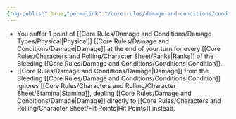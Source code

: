 ```yaml
---
{"dg-publish":true,"permalink":"/core-rules/damage-and-conditions/condition-list/bleeding/"}
---
```


- You suffer 1 point of [[Core Rules/Damage and Conditions/Damage Types/Physical\|Physical]] [[Core Rules/Damage and Conditions/Damage\|Damage]] at the end of your turn for every [[Core Rules/Characters and Rolling/Character Sheet/Ranks\|Ranks]] of the Bleeding [[Core Rules/Damage and Conditions/Conditions\|Condition]]. 
- [[Core Rules/Damage and Conditions/Damage\|Damage]] from the Bleeding [[Core Rules/Damage and Conditions/Conditions\|Condition]] ignores [[Core Rules/Characters and Rolling/Character Sheet/Stamina\|Stamina]], dealing [[Core Rules/Damage and Conditions/Damage\|Damage]] directly to [[Core Rules/Characters and Rolling/Character Sheet/Hit Points\|Hit Points]] instead.